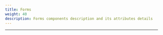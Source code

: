 ```yaml
---
title: Forms
weight: 40
description: Forms components description and its attributes details
---
```


---

